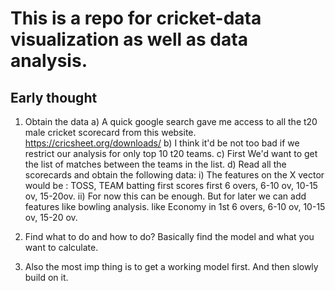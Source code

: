 # This is a repo for cricket-data visualization as well as data analysis.


## Early thought

1. Obtain the data
    a) A quick google search gave me access to all the t20 male cricket scorecard from this website.
        https://cricsheet.org/downloads/
    b) I think it'd be not too bad if we restrict our analysis for only top 10 t20 teams.
    c) First We'd want to get the list of matches between the teams in the list.
    d) Read all the scorecards and obtain the following data:
        i) The features on the X vector would be :
        TOSS, TEAM batting first scores first 6 overs, 6-10 ov, 10-15 ov, 15-20ov.
        ii) For now this can be enough. But for later we can add features like bowling analysis. 
        like Economy in 1st 6 overs, 6-10 ov, 10-15 ov, 15-20 ov.


2. Find what to do and how to do? Basically find the model and what you want to calculate.

3. Also the most imp thing is to get a working model first. And then slowly build on it.



